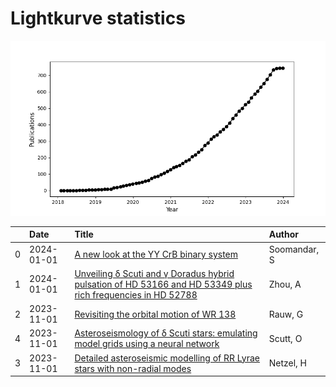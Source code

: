 
<h1>Lightkurve statistics</h1>
  
![publications](lightkurve-publications.png)  
  
|    | Date       | Title                                                                                                                                                                         | Author       |
|---:|:-----------|:------------------------------------------------------------------------------------------------------------------------------------------------------------------------------|:-------------|
|  0 | 2024-01-01 | [A new look at the YY CrB binary system](https://ui.adsabs.harvard.edu/abs/2024NewA..10502112S/abstract)                                                                      | Soomandar, S |
|  1 | 2024-01-01 | [Unveiling δ Scuti and γ Doradus hybrid pulsation of HD 53166 and HD 53349 plus rich frequencies in HD 52788](https://ui.adsabs.harvard.edu/abs/2024NewA..10502081Z/abstract) | Zhou, A      |
|  2 | 2023-11-01 | [Revisiting the orbital motion of WR 138](https://ui.adsabs.harvard.edu/abs/2023NewA..10402062R/abstract)                                                                     | Rauw, G      |
|  4 | 2023-11-01 | [Asteroseismology of δ Scuti stars: emulating model grids using a neural network](https://ui.adsabs.harvard.edu/abs/2023MNRAS.525.5235S/abstract)                             | Scutt, O     |
|  3 | 2023-11-01 | [Detailed asteroseismic modelling of RR Lyrae stars with non-radial modes](https://ui.adsabs.harvard.edu/abs/2023MNRAS.525.5378N/abstract)                                    | Netzel, H    |
